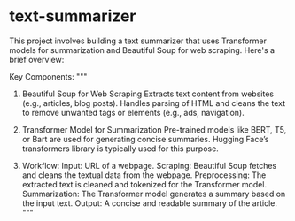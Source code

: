# text-summarizer
This project involves building a text summarizer that uses Transformer models for summarization and Beautiful Soup for web scraping. Here's a brief overview:

Key Components:
"""
1. Beautiful Soup for Web Scraping
   Extracts text content from websites (e.g., articles, blog posts).
   Handles parsing of HTML and cleans the text to remove unwanted tags or elements (e.g., ads, navigation).

3. Transformer Model for Summarization
   Pre-trained models like BERT, T5, or Bart are used for generating concise summaries.
   Hugging Face’s transformers library is typically used for this purpose.

5. Workflow:
   Input: URL of a webpage.
   Scraping: Beautiful Soup fetches and cleans the textual data from the webpage.
   Preprocessing: The extracted text is cleaned and tokenized for the Transformer model.
   Summarization: The Transformer model generates a summary based on the input text.
   Output: A concise and readable summary of the article.
   """
